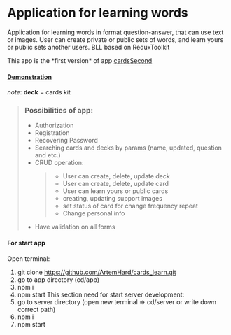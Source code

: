 # Application for learning words

<p>Application for learning words in format question-answer, that
can use text or images. User can create private or public sets of words,
and learn yours or public sets another users.
BLL based on ReduxToolkit
</p>
<p>This app is the *first version* of app <a href="https://github.com/ArtemHard/cardsSecond/">cardsSecond<a/></p>

#### [Demonstration](https://artemhard.github.io/cards_learn/)
*note*: **deck** = cards kit

> ### Possibilities of app:
>
> - Authorization
> - Registration
> - Recovering Password
> - Searching cards and decks by params (name, updated, question and etc.)
> - CRUD operation:
>   > - User can create, delete, update deck
>   > - User can create, delete, update card
>   > - User can learn yours or public cards
>   > - creating, updating support images
>   > - set status of card for change frequency repeat
>   > - Change personal info
> - Have validation on all forms

 #### For start app

Open terminal:
1. git clone https://github.com/ArtemHard/cards_learn.git
2. go to app directory (cd/app)
3. npm i
4. npm start
   This section need for start server development:
5. go to server directory (open new terminal => cd/server or write down correct path)
6. npm i
7. npm start
